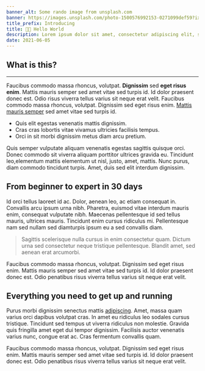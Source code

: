 ```yaml
---
banner_alt: Some rando image from unsplash.com
banner: https://images.unsplash.com/photo-1500576992153-0271099def59?ixid=MnwxMjA3fDB8MHxwaG90by1wYWdlfHx8fGVufDB8fHx8&ixlib=rb-1.2.1&auto=format&fit=crop&w=1650&q=80
title_prefix: Introducing
title: 👋🏻 Hello World
description: Lorem ipsum dolor sit amet, consectetur adipiscing elit, sed do eiusmod tempor incididunt ut labore et dolore magna aliqua
date: 2021-06-05
---
```


## What is this?

---

Faucibus commodo massa rhoncus, volutpat. <strong>Dignissim</strong> sed <strong>eget risus enim</strong>. Mattis mauris semper sed amet vitae sed turpis id. Id dolor praesent donec est. Odio risus viverra tellus varius sit neque erat velit. Faucibus commodo massa rhoncus, volutpat. Dignissim sed eget risus enim. [Mattis mauris semper](#) sed amet vitae sed turpis id.

<ul>
	<li>Quis elit egestas venenatis mattis dignissim.</li>
	<li>Cras cras lobortis vitae vivamus ultricies facilisis tempus.</li>
	<li>Orci in sit morbi dignissim metus diam arcu pretium.</li>
</ul>

Quis semper vulputate aliquam venenatis egestas sagittis quisque orci. Donec commodo sit viverra aliquam porttitor ultrices gravida eu. Tincidunt leo,elementum mattis elementum ut nisl, justo, amet, mattis. Nunc purus, diam commodo tincidunt turpis. Amet, duis sed elit interdum dignissim.

## From beginner to expert in 30 days

Id orci tellus laoreet id ac. Dolor, aenean leo, ac etiam consequat in. Convallis arcu ipsum urna nibh. Pharetra, euismod vitae interdum mauris enim, consequat vulputate nibh. Maecenas pellentesque id sed tellus mauris, ultrices mauris. Tincidunt enim cursus ridiculus mi. Pellentesque nam sed nullam sed diamturpis ipsum eu a sed convallis diam.

> Sagittis scelerisque nulla cursus in enim consectetur quam. Dictum urna sed consectetur neque tristique pellentesque. Blandit amet, sed aenean erat arcumorbi.

Faucibus commodo massa rhoncus, volutpat. Dignissim sed eget risus enim. Mattis mauris semper sed amet vitae sed turpis id. Id dolor praesent donec est. Odio penatibus risus viverra tellus varius sit neque erat velit.

<X-Figure src="https://source.unsplash.com/random" caption="Sagittis scelerisque nulla cursus in enim consectetur quam" />

## Everything you need to get up and running

Purus morbi dignissim senectus mattis <a href="#">adipiscing</a>. Amet, massa quam varius orci dapibus volutpat cras. In amet eu ridiculus leo sodales cursus tristique. Tincidunt sed tempus ut viverra ridiculus non molestie. Gravida quis fringilla amet eget dui tempor dignissim. Facilisis auctor venenatis varius nunc, congue erat ac. Cras fermentum convallis quam.

Faucibus commodo massa rhoncus, volutpat. Dignissim sed eget risus enim. Mattis mauris semper sed amet vitae sed turpis id. Id dolor praesent donec est. Odio penatibus risus viverra tellus varius sit neque erat velit.
